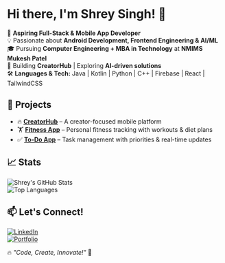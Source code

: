 # Hi there, I'm Shrey Singh! 👋  

🚀 **Aspiring Full-Stack & Mobile App Developer**  
💡 Passionate about **Android Development, Frontend Engineering & AI/ML**  
🎓 Pursuing **Computer Engineering + MBA in Technology** at **NMIMS Mukesh Patel**  
📌 Building **CreatorHub** | Exploring **AI-driven solutions**  
🛠️ **Languages & Tech:** Java | Kotlin | Python | C++ | Firebase | React | TailwindCSS  

## 🚀 Projects  
- 🔥 **[CreatorHub](https://github.com/Shrey257/CreatorHub)** – A creator-focused mobile platform  
- 🏋️ **[Fitness App](https://github.com/Shrey257/Fitness_app)** – Personal fitness tracking with workouts & diet plans  
- ✅ **[To-Do App](https://github.com/Shrey257/ToDo-App)** – Task management with priorities & real-time updates  

## 📈 Stats  
![Shrey's GitHub Stats](https://github-readme-stats.vercel.app/api?username=Shrey257&show_icons=true&theme=radical)  
![Top Languages](https://github-readme-stats.vercel.app/api/top-langs/?username=Shrey257&layout=compact&theme=radical)  

## 📫 Let's Connect!  
[![LinkedIn](https://img.shields.io/badge/LinkedIn-Connect-blue?style=flat&logo=linkedin)](https://www.linkedin.com/in/shrey257/)  
[![Portfolio](https://img.shields.io/badge/Portfolio-Visit-blueviolet?style=flat&logo=react)](https://shreysingh.netlify.app/)  

🔥 _"Code, Create, Innovate!"_ 🚀  
